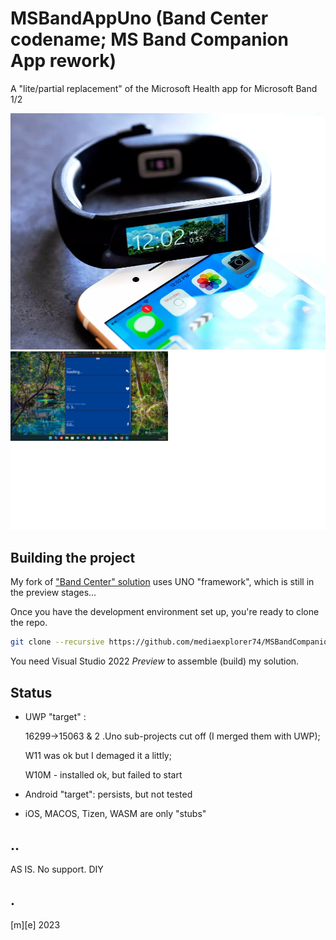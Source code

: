 # MSBandAppUno (Band Center codename; MS Band Companion App rework)

A "lite/partial replacement" of the Microsoft Health app for Microsoft Band 1/2

![Shot1](Images/shot1.png)
![Shot2](Images/shot2.png)

## Building the project
My fork of ["Band Center" solution](https://github.com/MicrosoftBandDev/companion-app) uses UNO "framework", 
which is still in the preview stages... 

Once you have the development environment set up, you're ready to clone the repo.
```bash
git clone --recursive https://github.com/mediaexplorer74/MSBandCompanionApp
```

You need Visual Studio 2022 *Preview* to assemble (build) my solution.

## Status
- UWP "target" : 

  16299->15063 & 2 .Uno sub-projects cut off (I merged them with UWP); 
  
  W11 was ok but I demaged it a littly; 
  
  W10M - installed ok, but failed to start

- Android "target": persists, but not tested

- iOS, MACOS, Tizen, WASM are only "stubs" 

## ..
AS IS. No support. DIY

## .
[m][e] 2023
